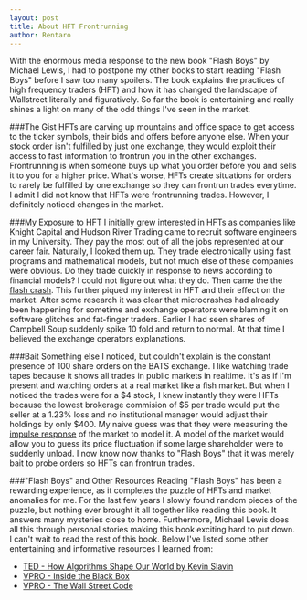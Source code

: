 ```yaml
---
layout: post
title: About HFT Frontrunning
author: Rentaro
---
```


With the enormous media response to the new book "Flash Boys" by Michael Lewis, I had to postpone my other books to start reading "Flash Boys" before I saw too many spoilers. The book explains the practices of high frequency traders (HFT) and how it has changed the landscape of Wallstreet literally and figuratively. So far the book is entertaining and really shines a light on many of the odd things I've seen in the market.

###The Gist
HFTs are carving up mountains and office space to get access to the ticker symbols, their bids and offers before anyone else. When your stock order isn't fulfilled by just one exchange, they would exploit their access to fast information to frontrun you in the other exchanges. Frontrunning is when someone buys up what you order before you and sells it to you for a higher price. What's worse, HFTs create situations for orders to rarely be fulfilled by one exchange so they can frontrun trades everytime. I admit I did not know that HFTs were frontrunning trades. However, I definitely noticed changes in the market. 

###My Exposure to HFT
I initially grew interested in HFTs as companies like Knight Capital and Hudson River Trading came to recruit software engineers in my University. They pay the most out of all the jobs represented at our career fair. Naturally, I looked them up. They trade electronically using fast programs and mathematical models, but not much else of these companies were obvious. Do they trade quickly in response to news according to financial models? I could not figure out what they do. Then came the the [flash crash](http://en.wikipedia.org/wiki/2010_Flash_Crash). This further piqued my interest in HFT and their effect on the market. After some research it was clear that microcrashes had already been happening for sometime and exchange operators were blaming it on software glitches and fat-finger traders. Earlier I had seen shares of Campbell Soup suddenly spike 10 fold and return to normal. At that time I believed the exchange operators explanations.

###Bait
Something else I noticed, but couldn't explain is the constant presence of 100 share orders on the BATS exchange. I like watching trade tapes because it shows all trades in public markets in realtime. It's as if I'm present and watching orders at a real market like a fish market. But when I noticed the trades were for a $4 stock, I knew instantly they were HFTs because the lowest brokerage commision of $5 per trade would put the seller at a 1.23% loss and no institutional manager would adjust their holdings by only $400. My naive guess was that they were measuring the [impulse response](http://en.wikipedia.org/wiki/Impulse_response) of the market to model it. A model of the market would allow you to guess its price fluctuation if some large shareholder were to suddenly unload. I now know now thanks to "Flash Boys" that it was merely bait to probe orders so HFTs can frontrun trades.

###"Flash Boys" and Other Resources
Reading "Flash Boys" has been a rewarding experience, as it completes the puzzle of HFTs and market anomalies for me. For the last few years I slowly found random pieces of the puzzle, but nothing ever brought it all together like reading this book. It answers many mysteries close to home. Furthermore, Michael Lewis does all this through personal stories making this book exciting hard to put down. I can't wait to read the rest of this book. Below I've listed some other entertaining and informative resources I learned from:

- [TED - How Algorithms Shape Our World by Kevin Slavin](https://www.youtube.com/watch?v=ENWVRcMGDoU)
- [VPRO - Inside the Black Box](https://www.youtube.com/watch?v=aq1Ln1UCoEU)
- [VPRO - The Wall Street Code](https://www.youtube.com/watch?v=kFQJNeQDDHA)
